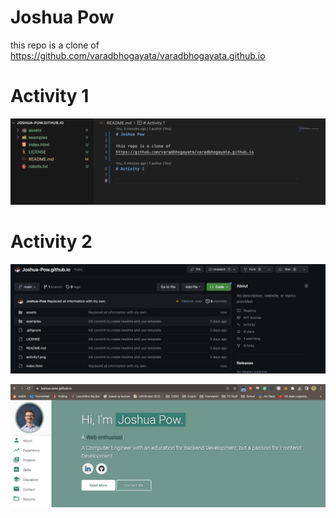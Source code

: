 # Joshua Pow

this repo is a clone of
https://github.com/varadbhogayata/varadbhogayata.github.io

# Activity 1

![Alt text](activity1.png)

# Activity 2

![Alt text](activity2_1.png)

![Alt text](activity2_2.png)
